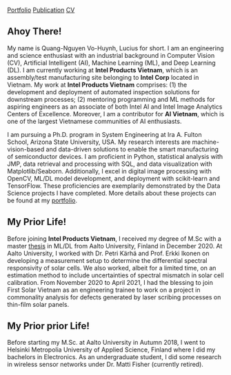 [Portfolio](/sample_page)    [Publication](/sample_page)    [CV](/sample_page)


## Ahoy There!
My name is Quang-Nguyen Vo-Huynh, Lucius for short. I am an engineering and science enthusiast with an industrial background in Computer Vision (CV), Artificial Intelligent (AI), Machine Learning (ML), and Deep Learning (DL). I am currently working at **Intel Products Vietnam**, which is an assembly/test manufacturing site belonging to **Intel Corp** located in Vietnam. My work at **Intel Products Vietnam** comprises: (1) the development and deployment of automated inspection solutions for downstream processes; (2) mentoring programming and ML methods for aspiring engineers as an associate of both Intel AI and Intel Image Analytics Centers of Excellence. Moreover, I am a contributor for **AI Vietnam**, which is one of the largest Vietnamese communities of AI enthusiasts.

I am pursuing a Ph.D. program in System Engineering at Ira A. Fulton School, Arizona State University, USA. My research interests are machine-vision-based and data-driven solutions to enable the smart manufacturing of semiconductor devices. I am proficient in Python, statistical analysis with JMP, data retrieval and processing with SQL, and data visualization with Matplotlib/Seaborn. Additionally, I excel in digital image processing with OpenCV, ML/DL model development, and deployment with scikit-learn and TensorFlow. These proficiencies are exemplarily demonstrated by the Data Science projects I have completed. More details about these projects can be found at my [portfolio](/sample_page).



## My Prior Life!
Before joining **Intel Products Vietnam**, I received my degree of M.Sc with a master [thesis](https://aaltodoc.aalto.fi/handle/123456789/102461) in ML/DL from Aalto University, Finland in December 2020. At Aalto University, I worked with Dr. Petri Kärhä and Prof. Erkki Ikonen on developing a measurement setup to determine the differential spectral responsivity of solar cells. We also worked, albeit for a limited time, on an estimation method to include uncertainties of spectral mismatch in solar cell calibration. From November 2020 to April 2021, I had the blessing to join First Solar Vietnam as an engineering trainee to work on a project in commonality analysis for defects generated by laser scribing processes on thin-film solar panels.

## My Prior prior Life!
Before starting my M.Sc. at Aalto University in Autumn 2018, I went to Helsinki Metropolia University of Applied Science, Finland where I did my bachelors in Electronics. As an undergraduate student, I did some research in wireless sensor networks under Dr. Matti Fisher (currently retired).

